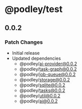 # @podley/test

## 0.0.2

### Patch Changes

- Initial release
- Updated dependencies
  - @podley/ai-provider@0.0.2
  - @podley/task-graph@0.0.2
  - @podley/job-queue@0.0.2
  - @podley/storage@0.0.2
  - @podley/sqlite@0.0.2
  - @podley/tasks@0.0.2
  - @podley/util@0.0.2
  - @podley/ai@0.0.2
